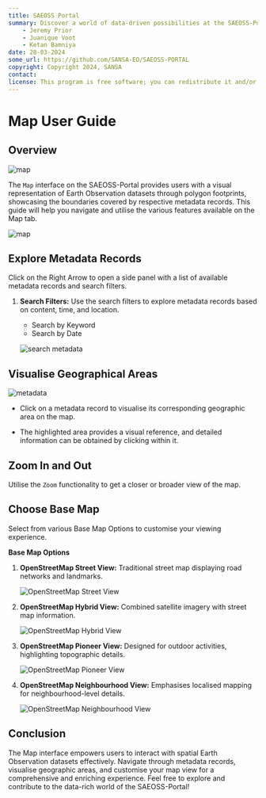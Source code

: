 ```yaml
---
title: SAEOSS Portal
summary: Discover a world of data-driven possibilities at the SAEOSS-Portal, where information converges to empower data sharing and decision-making.
    - Jeremy Prior
    - Juanique Voot
    - Ketan Bamniya
date: 28-03-2024
some_url: https://github.com/SANSA-EO/SAEOSS-PORTAL
copyright: Copyright 2024, SANSA
contact:
license: This program is free software; you can redistribute it and/or modify it under the terms of the GNU Affero General Public License as published by the Free Software Foundation; either version 3 of the License, or (at your option) any later version.
---
```


# Map User Guide

## Overview

![map](./img/map-8.png)

The `Map` interface on the SAEOSS-Portal provides users with a visual representation of Earth Observation datasets through polygon footprints, showcasing the boundaries covered by respective metadata records. This guide will help you navigate and utilise the various features available on the Map tab.

![map](./img/map-1.png)

## Explore Metadata Records

Click on the Right Arrow to open a side panel with a list of available metadata records and search filters.

1. **Search Filters:** Use the search filters to explore metadata records based on content, time, and location.
    
    - Search by Keyword
    - Search by Date

    ![search metadata](./img/map-2.png)
    
## Visualise Geographical Areas

![metadata](./img/map-3.png)

- Click on a metadata record to visualise its corresponding geographic area on the map.

- The highlighted area provides a visual reference, and detailed information can be obtained by clicking within it.

## Zoom In and Out

Utilise the `Zoom` functionality to get a closer or broader view of the map.

## Choose Base Map

Select from various Base Map Options to customise your viewing experience.

**Base Map Options**

1. **OpenStreetMap Street View:** Traditional street map displaying road networks and landmarks.

    ![OpenStreetMap Street View](./img/map-4.png)

2. **OpenStreetMap Hybrid View:** Combined satellite imagery with street map information.

    ![OpenStreetMap Hybrid View](./img/map-5.png)

3. **OpenStreetMap Pioneer View:** Designed for outdoor activities, highlighting topographic details.

    ![OpenStreetMap Pioneer View](./img/map-6.png)

4. **OpenStreetMap Neighbourhood View:** Emphasises localised mapping for neighbourhood-level details.

    ![OpenStreetMap Neighbourhood View](./img/map-7.png)

## Conclusion

The Map interface empowers users to interact with spatial Earth Observation datasets effectively. Navigate through metadata records, visualise geographic areas, and customise your map view for a comprehensive and enriching experience. Feel free to explore and contribute to the data-rich world of the SAEOSS-Portal!

